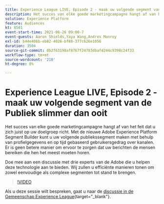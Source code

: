 ```yaml
---
title: Experience League LIVE, Episode 2 - maak uw volgende segment van de Publiek slimmer dan ooit
description: Het succes van elke goede marketingcampagne hangt af van het feit dat u zich juist op uw doelgroep richt. Met de nieuwe Adobe Experience Platform Segment Builder kunt u uw volgende publiekssegment maken met behulp van profielgegevens en op tijd gebaseerd gebruikersgedrag over kanalen. Er is geen betere manier om ervoor te zorgen dat uw berichten de mensen bereiken die hen het meest moeten horen. Doe mee aan een discussie met drie experts van de Adobe die u helpen deze technologie aan te bieden. Wij zullen u efficiënte manieren tonen om zowel eenvoudige als complexe segmenten tot stand te brengen.
solution: Experience Platform
feature: Audiences
kt: 8581
event-start-time: 2021-08-26 09:00-7
event-guests: Aaron Shields,Yaya Wang,Andres Monroy
exl-id: b44e406b-eb82-4026-bf88-377c626e1056
duration: 3504
source-git-commit: 0b2f63198af8767f24783dbafd244c9398c24f33
workflow-type: tm+mt
source-wordcount: '210'
ht-degree: 0%

---
```


# Experience League LIVE, Episode 2 - maak uw volgende segment van de Publiek slimmer dan ooit

Het succes van elke goede marketingcampagne hangt af van het feit dat u zich juist op uw doelgroep richt. Met de nieuwe Adobe Experience Platform Segment Builder kunt u uw volgende publiekssegment maken met behulp van profielgegevens en op tijd gebaseerd gebruikersgedrag over kanalen. Er is geen betere manier om ervoor te zorgen dat uw berichten de mensen bereiken die hen het meest moeten horen.

Doe mee aan een discussie met drie experts van de Adobe die u helpen deze technologie aan te bieden. Wij zullen u efficiënte manieren tonen om zowel eenvoudige als complexe segmenten tot stand te brengen.

>[!VIDEO](https://video.tv.adobe.com/v/336422/?quality=12&learn=on)

Als u deze sessie wilt bespreken, gaat u naar de [discussie in de Gemeenschap Experience League](https://experienceleaguecommunities.adobe.com/t5/adobe-experience-platform/questions-and-discussion-for-experience-league-live-ep-2-make/m-p/420645#M68){target="_blank"}.

